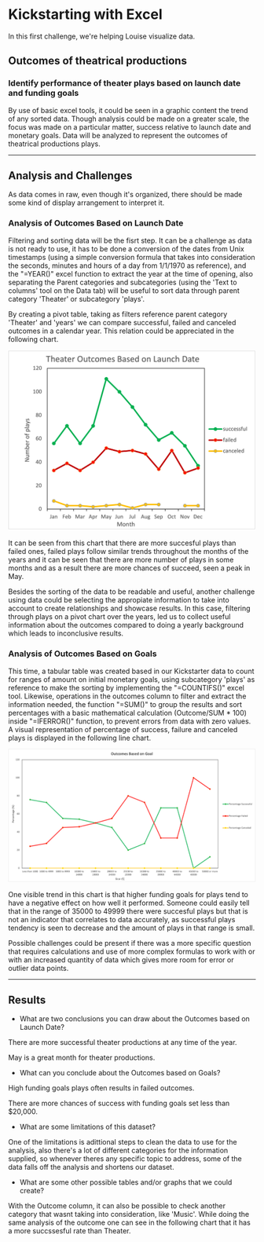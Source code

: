# Kickstarting with Excel

In this first challenge, we're helping Louise visualize data.

## Outcomes of theatrical productions

### Identify performance of theater plays based on launch date and funding goals

By use of basic excel tools, it could be seen in a graphic content the trend of any sorted data. Though analysis could be made on a greater scale, the focus was made on a particular matter, success relative to launch date and monetary goals. Data will be analyzed to represent the outcomes of theatrical productions plays.

---

## Analysis and Challenges

As data comes in raw, even though it's organized, there should be made some kind of display arrangement to interpret it.

### Analysis of Outcomes Based on Launch Date
Filtering and sorting data will be the fisrt step. It can be a challenge as data is not ready to use, it has to be done a conversion of the dates from Unix timestamps (using a simple conversion formula that takes into consideration the seconds, minutes and hours of a day from 1/1/1970 as reference), and the "=YEAR()" excel function to extract the year at the time of opening, also separating the Parent categories and subcategories (using the 'Text to columns' tool on the Data tab) will be useful to sort data through parent category 'Theater' or subcategory 'plays'.

By creating a pivot table, taking as filters reference parent category 'Theater' and 'years' we can compare successful, failed and canceled outcomes in a calendar year. This relation could be appreciated in the following chart.

![Theater_Outcomes_vs_Launch.png](/Resources/Theater_Outcomes_vs_Launch.png)

It can be seen from this chart that there are more succesful plays than failed ones, failed plays follow similar trends throughout the months of the years and it can be seen that there are more number of plays in some months and as a result there are more chances of succeed, seen a peak in May. 

Besides the sorting of the data to be readable and useful, another challenge using data could be selecting the appropiate information to take into account to create relationships and showcase results. In this case, filtering through plays on a pivot chart over the years, led us to collect useful information about the outcomes compared to doing a yearly background which leads to inconclusive results. 

### Analysis of Outcomes Based on Goals
This time, a tabular table was created based in our Kickstarter data to count for ranges of amount on initial monetary goals, using subcategory 'plays' as reference to make the sorting by implementing the "=COUNTIFS()" excel tool. Likewise, operations in the outcomes column to filter and extract the information needed, the function "=SUM()" to group the results and sort percentages with a basic mathematical calculation (Outcome/SUM * 100) inside  "=IFERROR()" function, to prevent errors from data with zero values. A visual representation of percentage of success, failure and canceled plays is displayed in the following line chart. 

![Outcomes_vs_Goals](/Resources/Outcomes_vs_Goals.png)

One visible trend in this chart is that higher funding goals for plays tend to have a negative effect on how well it performed. Someone could easily tell that in the range of 35000 to 49999 there were succesful plays but that is not an indicator that correlates to data accurately, as successful plays tendency is seen to decrease and the amount of plays in that range is small.

Possible challenges could be present if there was a more specific question that requires calculations and use of more complex formulas to work with or with an increased quantity of data which gives more room for error or outlier data points. 

--- 

## Results

- What are two conclusions you can draw about the Outcomes based on Launch Date?
 
 There are more successful theater productions at any time of the year.
 
 May is a great month for theater productions.

- What can you conclude about the Outcomes based on Goals?
 
 High funding goals plays often results in failed outcomes.
 
 There are more chances of success with funding goals set less than $20,000.

- What are some limitations of this dataset?

One of the limitations is adittional steps to clean the data to use for the analysis, also there's a lot of different categories for the information supplied, so whenever theres any specific topic to address, some of the data falls off the analysis and shortens our dataset. 

- What are some other possible tables and/or graphs that we could create?

With the Outcome column, it can also be possible to check another category that wasnt taking into consideration, like 'Music'. While doing the same analysis of the outcome one can see in the following chart that it has a more succssesful rate than Theater. 


